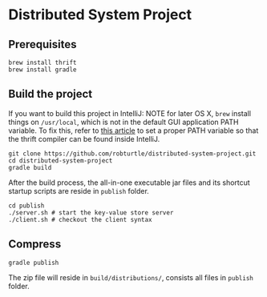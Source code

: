 # Distributed System Project

## Prerequisites
```shell
brew install thrift
brew install gradle
```
## Build the project
If you want to build this project in IntelliJ: NOTE for later OS X, `brew` install things on `/usr/local`,
which is not in the default GUI application PATH variable. To fix this, refer to
[this article](http://depressiverobot.com/2016/02/05/intellij-path.html) to set a proper PATH variable
 so that the thrift compiler can be found inside IntelliJ.
 
```shell
git clone https://github.com/robturtle/distributed-system-project.git
cd distributed-system-project
gradle build
```

After the build process, the all-in-one executable jar files and its shortcut startup scripts are reside in `publish` folder.

```shell
cd publish
./server.sh # start the key-value store server
./client.sh # checkout the client syntax
```

## Compress

```shell
gradle publish
```

The zip file will reside in `build/distributions/`, consists all files in `publish` folder.
